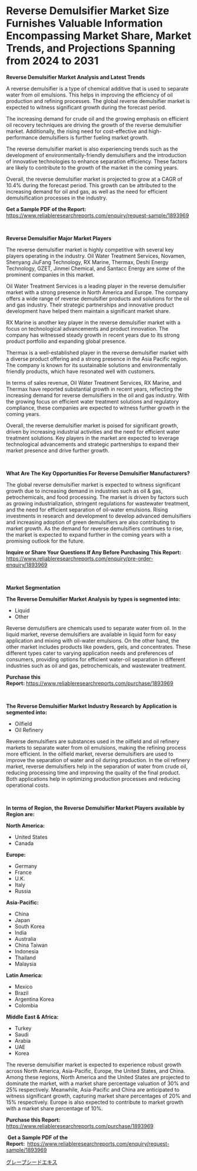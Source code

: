 <p><h1>Reverse Demulsifier Market Size Furnishes Valuable Information Encompassing Market Share, Market Trends, and Projections Spanning from 2024 to 2031</h1></p><p><strong>Reverse Demulsifier Market Analysis and Latest Trends</strong></p>
<p><p>A reverse demulsifier is a type of chemical additive that is used to separate water from oil emulsions. This helps in improving the efficiency of oil production and refining processes. The global reverse demulsifier market is expected to witness significant growth during the forecast period. </p><p>The increasing demand for crude oil and the growing emphasis on efficient oil recovery techniques are driving the growth of the reverse demulsifier market. Additionally, the rising need for cost-effective and high-performance demulsifiers is further fueling market growth. </p><p>The reverse demulsifier market is also experiencing trends such as the development of environmentally-friendly demulsifiers and the introduction of innovative technologies to enhance separation efficiency. These factors are likely to contribute to the growth of the market in the coming years.</p><p>Overall, the reverse demulsifier market is projected to grow at a CAGR of 10.4% during the forecast period. This growth can be attributed to the increasing demand for oil and gas, as well as the need for efficient demulsification processes in the industry.</p></p>
<p><strong>Get a Sample PDF of the Report:&nbsp;</strong> <a href="https://www.reliableresearchreports.com/enquiry/request-sample/1893969">https://www.reliableresearchreports.com/enquiry/request-sample/1893969</a></p>
<p>&nbsp;</p>
<p><strong>Reverse Demulsifier Major Market Players</strong></p>
<p><p>The reverse demulsifier market is highly competitive with several key players operating in the industry. Oil Water Treatment Services, Novamen, Shenyang JiuFang Technology, RX Marine, Thermax, Deshi Energy Technology, GZET, Jinmei Chemical, and Santacc Energy are some of the prominent companies in this market.</p><p>Oil Water Treatment Services is a leading player in the reverse demulsifier market with a strong presence in North America and Europe. The company offers a wide range of reverse demulsifier products and solutions for the oil and gas industry. Their strategic partnerships and innovative product development have helped them maintain a significant market share.</p><p>RX Marine is another key player in the reverse demulsifier market with a focus on technological advancements and product innovation. The company has witnessed steady growth in recent years due to its strong product portfolio and expanding global presence.</p><p>Thermax is a well-established player in the reverse demulsifier market with a diverse product offering and a strong presence in the Asia Pacific region. The company is known for its sustainable solutions and environmentally friendly products, which have resonated well with customers.</p><p>In terms of sales revenue, Oil Water Treatment Services, RX Marine, and Thermax have reported substantial growth in recent years, reflecting the increasing demand for reverse demulsifiers in the oil and gas industry. With the growing focus on efficient water treatment solutions and regulatory compliance, these companies are expected to witness further growth in the coming years.</p><p>Overall, the reverse demulsifier market is poised for significant growth, driven by increasing industrial activities and the need for efficient water treatment solutions. Key players in the market are expected to leverage technological advancements and strategic partnerships to expand their market presence and drive further growth.</p></p>
<p>&nbsp;</p>
<p><strong>What Are The Key Opportunities For Reverse Demulsifier Manufacturers?</strong></p>
<p><p>The global reverse demulsifier market is expected to witness significant growth due to increasing demand in industries such as oil & gas, petrochemicals, and food processing. The market is driven by factors such as growing industrialization, stringent regulations for wastewater treatment, and the need for efficient separation of oil-water emulsions. Rising investments in research and development to develop advanced demulsifiers and increasing adoption of green demulsifiers are also contributing to market growth. As the demand for reverse demulsifiers continues to rise, the market is expected to expand further in the coming years with a promising outlook for the future.</p></p>
<p><strong>Inquire or Share Your Questions If Any Before Purchasing This Report:</strong> <a href="https://www.reliableresearchreports.com/enquiry/pre-order-enquiry/1893969">https://www.reliableresearchreports.com/enquiry/pre-order-enquiry/1893969</a></p>
<p>&nbsp;</p>
<p><strong>Market Segmentation</strong></p>
<p><strong>The Reverse Demulsifier Market Analysis by types is segmented into:</strong></p>
<p><ul><li>Liquid</li><li>Other</li></ul></p>
<p><p>Reverse demulsifiers are chemicals used to separate water from oil. In the liquid market, reverse demulsifiers are available in liquid form for easy application and mixing with oil-water emulsions. On the other hand, the other market includes products like powders, gels, and concentrates. These different types cater to varying application needs and preferences of consumers, providing options for efficient water-oil separation in different industries such as oil and gas, petrochemicals, and wastewater treatment.</p></p>
<p><strong>Purchase this Report:&nbsp;</strong><a href="https://www.reliableresearchreports.com/purchase/1893969">https://www.reliableresearchreports.com/purchase/1893969</a></p>
<p>&nbsp;</p>
<p><strong>The Reverse Demulsifier Market Industry Research by Application is segmented into:</strong></p>
<p><ul><li>Oilfield</li><li>Oil Refinery</li></ul></p>
<p><p>Reverse demulsifiers are substances used in the oilfield and oil refinery markets to separate water from oil emulsions, making the refining process more efficient. In the oilfield market, reverse demulsifiers are used to improve the separation of water and oil during production. In the oil refinery market, reverse demulsifiers help in the separation of water from crude oil, reducing processing time and improving the quality of the final product. Both applications help in optimizing production processes and reducing operational costs.</p></p>
<p>&nbsp;</p>
<p><strong>In terms of Region, the Reverse Demulsifier Market Players available by Region are:</strong></p>
<p>
    <p> <strong> North America: </strong>
        <ul>
            <li>United States</li>
            <li>Canada</li>
        </ul>
        </p> 
    <p> <strong> Europe: </strong>
        <ul>
            <li>Germany</li>
            <li>France</li>
            <li>U.K.</li>
            <li>Italy</li>
            <li>Russia</li>
        </ul>
        </p> 
    <p> <strong> Asia-Pacific: </strong>
        <ul>
            <li>China</li>
            <li>Japan</li>
            <li>South Korea</li>
            <li>India</li>
            <li>Australia</li>
            <li>China Taiwan</li>
            <li>Indonesia</li>
            <li>Thailand</li>
            <li>Malaysia</li>
        </ul>
        </p> 
    <p> <strong> Latin America: </strong>
        <ul>
            <li>Mexico</li>
            <li>Brazil</li>
            <li>Argentina Korea</li>
            <li>Colombia</li>
        </ul>
        </p> 
    <p> <strong> Middle East & Africa: </strong>
        <ul>
            <li>Turkey</li>
            <li>Saudi</li>
            <li>Arabia</li>
            <li>UAE</li>
            <li>Korea</li>
        </ul>
    </p>
    </p>
<p><p>The reverse demulsifier market is expected to experience robust growth across North America, Asia-Pacific, Europe, the United States, and China. Among these regions, North America and the United States are projected to dominate the market, with a market share percentage valuation of 30% and 25% respectively. Meanwhile, Asia-Pacific and China are anticipated to witness significant growth, capturing market share percentages of 20% and 15% respectively. Europe is also expected to contribute to market growth with a market share percentage of 10%.</p></p>
<p><strong>Purchase this Report: </strong><a href="https://www.reliableresearchreports.com/purchase/1893969">https://www.reliableresearchreports.com/purchase/1893969</a></p>
<p>&nbsp;<strong>Get a Sample PDF of the Report:&nbsp;&nbsp;</strong><a href="https://www.reliableresearchreports.com/enquiry/request-sample/1893969">https://www.reliableresearchreports.com/enquiry/request-sample/1893969</a></p>
<p><strong></strong></p>
<p><p><a href="https://github.com/oqxogxyvqe90775/Market-Research-Report-List-1/blob/main/6244754194151.md">グレープシードエキス</a></p></p>
